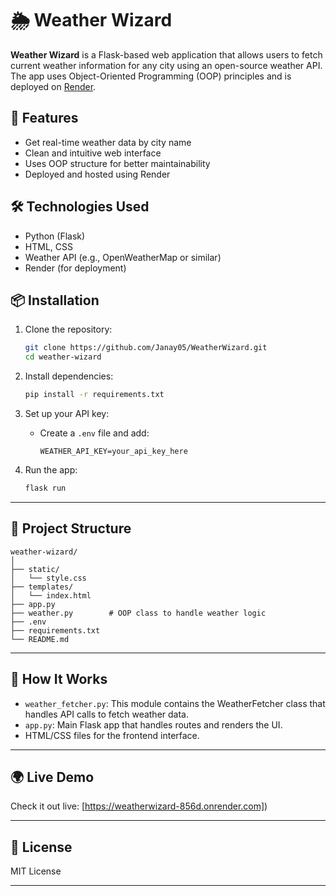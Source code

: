 # 🌦️ Weather Wizard

**Weather Wizard** is a Flask-based web application that allows users to fetch current weather information for any city using an open-source weather API. The app uses Object-Oriented Programming (OOP) principles and is deployed on [Render](https://render.com).


## 🚀 Features

* Get real-time weather data by city name
* Clean and intuitive web interface
* Uses OOP structure for better maintainability
* Deployed and hosted using Render


## 🛠️ Technologies Used

* Python (Flask)
* HTML, CSS
* Weather API (e.g., OpenWeatherMap or similar)
* Render (for deployment)


## 📦 Installation

1. Clone the repository:

   ```bash
   git clone https://github.com/Janay05/WeatherWizard.git
   cd weather-wizard
   ```

2. Install dependencies:

   ```bash
   pip install -r requirements.txt
   ```

3. Set up your API key:

   * Create a `.env` file and add:

     ```
     WEATHER_API_KEY=your_api_key_here
     ```

4. Run the app:

   ```bash
   flask run
   ```

---

## 📁 Project Structure

```
weather-wizard/
│
├── static/
│   └── style.css
├── templates/
│   └── index.html
├── app.py
├── weather.py        # OOP class to handle weather logic
├── .env
├── requirements.txt
└── README.md
```

---

## 🧠 How It Works

* `weather_fetcher.py`: This module contains the WeatherFetcher class that handles API calls to fetch weather data.
* `app.py`: Main Flask app that handles routes and renders the UI.
* HTML/CSS files for the frontend interface.

---

## 🌍 Live Demo

Check it out live: [https://weatherwizard-856d.onrender.com])

---

## 📜 License

MIT License

---

